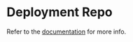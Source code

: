 # Deployment Repo
Refer to the [documentation](https://github.com/ssc-spc-ccoe-cei/gcp-documentation) for more info.
